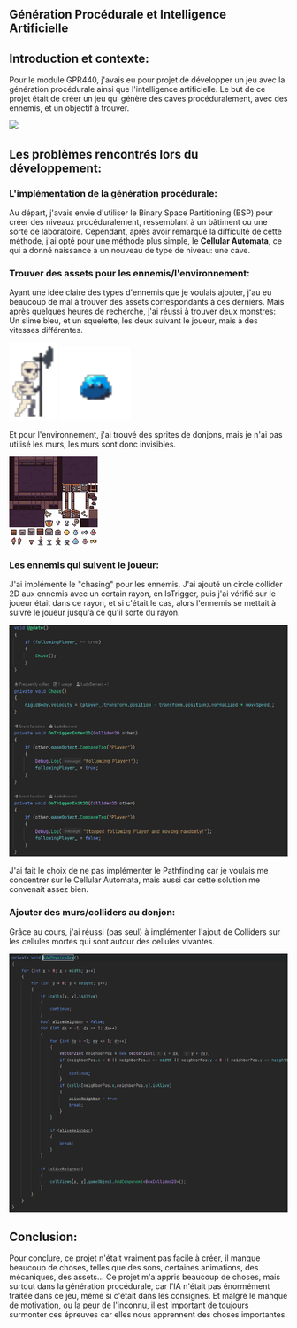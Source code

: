 ## Génération Procédurale et Intelligence Artificielle
## Introduction et contexte:
Pour le module GPR440, j'avais eu pour projet de développer un jeu avec la génération procédurale ainsi que l'intelligence artificielle. Le but de ce projet était de créer un jeu qui génère des caves procéduralement, avec des ennemis, et un objectif à trouver.

![](../img/pcg/pcg/GameCapture.png)
## Les problèmes rencontrés lors du développement:
### L'implémentation de la génération procédurale:
Au départ, j'avais envie d'utiliser le Binary Space Partitioning (BSP) pour créer des niveaux procéduralement, ressemblant à un bâtiment ou une sorte de laboratoire. Cependant, après avoir remarqué la difficulté de cette méthode, j'ai opté pour une méthode plus simple, le **Cellular Automata**, ce qui a donné naissance à un nouveau de type de niveau: une cave.
### Trouver des assets pour les ennemis/l'environnement:
Ayant une idée claire des types d'ennemis que je voulais ajouter, j'au eu beaucoup de mal à trouver des assets correspondants à ces derniers. Mais après quelques heures de recherche, j'ai réussi à trouver deux monstres: Un slime bleu, et un squelette, les deux suivant le joueur, mais à des vitesses différentes.

![](../img/pcg/Skeleton.png)
![](../img/pcg/Slime.png)

Et pour l'environnement, j'ai trouvé des sprites de donjons, mais je n'ai pas utilisé les murs, les murs sont donc invisibles.

![](../img/pcg/Dungeon_Tileset.png)

### Les ennemis qui suivent le joueur:
J'ai implémenté le "chasing" pour les ennemis. J'ai ajouté un circle collider 2D aux ennemis avec un certain rayon, en IsTrigger, puis j'ai vérifié sur le joueur était dans ce rayon, et si c'était le cas, alors l'ennemis se mettait à suivre le joueur jusqu'à ce qu'il sorte du rayon.

![](../img/pcg/CodeEnemiesRadius.png)

J'ai fait le choix de ne pas implémenter le Pathfinding car je voulais me concentrer sur le Cellular Automata, mais aussi car cette solution me convenait assez bien.

### Ajouter des murs/colliders au donjon:
Grâce au cours, j'ai réussi (pas seul) à implémenter l'ajout de Colliders sur les cellules mortes qui sont autour des cellules vivantes.

![](../img/pcg/Colliders.png)

## Conclusion: 
Pour conclure, ce projet n'était vraiment pas facile à créer, il manque beaucoup de choses, telles que des sons, certaines animations, des mécaniques, des assets...
Ce projet m'a appris beaucoup de choses, mais surtout dans la génération procédurale, car l'IA n'était pas énormément traitée dans ce jeu, même si c'était dans les consignes.
Et malgré le manque de motivation, ou la peur de l'inconnu, il est important de toujours surmonter ces épreuves car elles nous apprennent des choses importantes.
